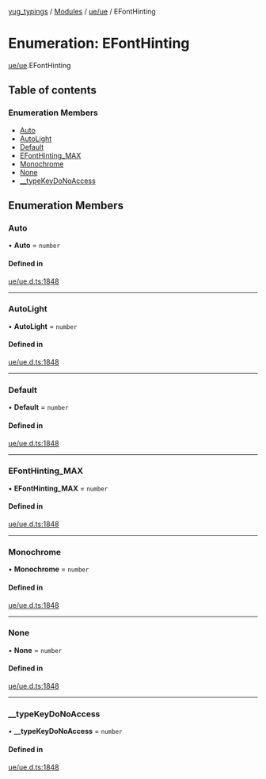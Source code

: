 [yug_typings](../README.md) / [Modules](../modules.md) / [ue/ue](../modules/ue_ue.md) / EFontHinting

# Enumeration: EFontHinting

[ue/ue](../modules/ue_ue.md).EFontHinting

## Table of contents

### Enumeration Members

- [Auto](ue_ue.EFontHinting.md#auto)
- [AutoLight](ue_ue.EFontHinting.md#autolight)
- [Default](ue_ue.EFontHinting.md#default)
- [EFontHinting\_MAX](ue_ue.EFontHinting.md#efonthinting_max)
- [Monochrome](ue_ue.EFontHinting.md#monochrome)
- [None](ue_ue.EFontHinting.md#none)
- [\_\_typeKeyDoNoAccess](ue_ue.EFontHinting.md#__typekeydonoaccess)

## Enumeration Members

### Auto

• **Auto** = `number`

#### Defined in

[ue/ue.d.ts:1848](https://github.com/YugMetaverse/yug_typings/blob/25cad34/ue/ue.d.ts#L1848)

___

### AutoLight

• **AutoLight** = `number`

#### Defined in

[ue/ue.d.ts:1848](https://github.com/YugMetaverse/yug_typings/blob/25cad34/ue/ue.d.ts#L1848)

___

### Default

• **Default** = `number`

#### Defined in

[ue/ue.d.ts:1848](https://github.com/YugMetaverse/yug_typings/blob/25cad34/ue/ue.d.ts#L1848)

___

### EFontHinting\_MAX

• **EFontHinting\_MAX** = `number`

#### Defined in

[ue/ue.d.ts:1848](https://github.com/YugMetaverse/yug_typings/blob/25cad34/ue/ue.d.ts#L1848)

___

### Monochrome

• **Monochrome** = `number`

#### Defined in

[ue/ue.d.ts:1848](https://github.com/YugMetaverse/yug_typings/blob/25cad34/ue/ue.d.ts#L1848)

___

### None

• **None** = `number`

#### Defined in

[ue/ue.d.ts:1848](https://github.com/YugMetaverse/yug_typings/blob/25cad34/ue/ue.d.ts#L1848)

___

### \_\_typeKeyDoNoAccess

• **\_\_typeKeyDoNoAccess** = `number`

#### Defined in

[ue/ue.d.ts:1848](https://github.com/YugMetaverse/yug_typings/blob/25cad34/ue/ue.d.ts#L1848)
